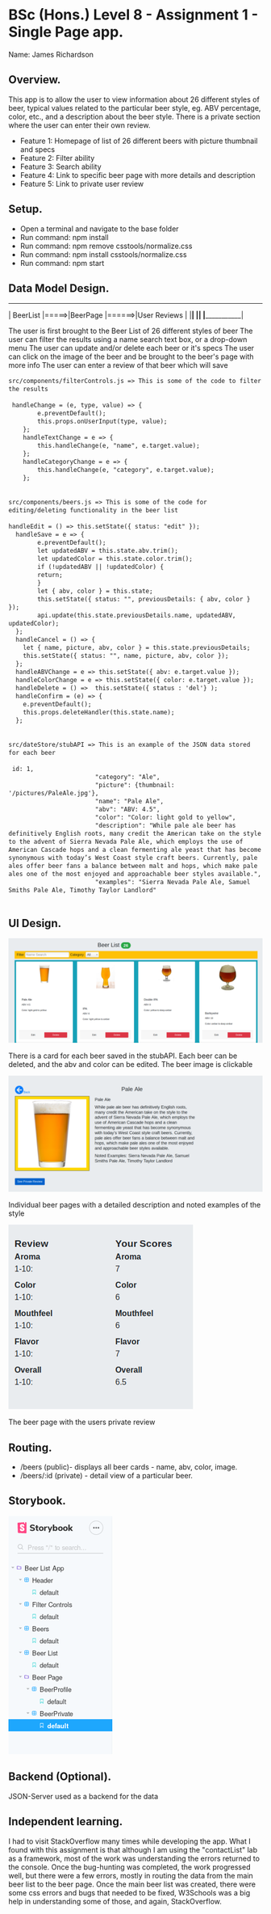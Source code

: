 # BSc (Hons.) Level 8 - Assignment 1 - Single Page app.

Name: James Richardson

## Overview.

This app is to allow the user to view information about 26 different styles of beer, typical values related to the particular beer style, eg. ABV percentage, color, etc., and a description about the 
beer style. There is a private section where the user can enter their own review. 

- Feature 1: Homepage of list of 26 different beers with picture thumbnail and specs
- Feature 2: Filter ability
- Feature 3: Search ability
- Feature 4: Link to specific beer page with more details and description
- Feature 5: Link to private user review

## Setup.

- Open a terminal and navigate to the base folder
- Run command: npm install
- Run command: npm remove csstools/normalize.css
- Run command: npm install csstools/normalize.css
- Run command: npm start

## Data Model Design.
___________       _____________        ______________ 
| BeerList |=====>|BeerPage    |======>|User Reviews |
|__________|      |____________|       |_____________|

The user is first brought to the Beer List of 26 different styles of beer
The user can filter the results using a name search text box, or a drop-down menu
The user can update and/or delete each beer or it's specs
The user can click on the image of the beer and be brought to the beer's page with more info
The user can enter a review of that beer which will save

~~~
src/components/filterControls.js => This is some of the code to filter the results

 handleChange = (e, type, value) => {
        e.preventDefault();
        this.props.onUserInput(type, value);
    };
    handleTextChange = e => {
        this.handleChange(e, "name", e.target.value);
    };
    handleCategoryChange = e => {
        this.handleChange(e, "category", e.target.value);
    };


src/components/beers.js => This is some of the code for editing/deleting functionality in the beer list

handleEdit = () => this.setState({ status: "edit" });
  handleSave = e => {
        e.preventDefault();
        let updatedABV = this.state.abv.trim();
        let updatedColor = this.state.color.trim();
        if (!updatedABV || !updatedColor) {
        return;
        }
        let { abv, color } = this.state;
        this.setState({ status: "", previousDetails: { abv, color } });
        api.update(this.state.previousDetails.name, updatedABV, updatedColor);
  };
  handleCancel = () => {
    let { name, picture, abv, color } = this.state.previousDetails;
    this.setState({ status: "", name, picture, abv, color });
  };
  handleABVChange = e => this.setState({ abv: e.target.value });
  handleColorChange = e => this.setState({ color: e.target.value });
  handleDelete = () =>  this.setState({ status : 'del'} );
  handleConfirm = (e) => {
    e.preventDefault();
    this.props.deleteHandler(this.state.name);
  };


src/dateStore/stubAPI => This is an example of the JSON data stored for each beer

 id: 1,
                        "category": "Ale",
                        "picture": {thumbnail: '/pictures/PaleAle.jpg'},
                        "name": "Pale Ale",
                        "abv": "ABV: 4.5",
                        "color": "Color: light gold to yellow",
                        "description": "While pale ale beer has definitively English roots, many credit the American take on the style to the advent of Sierra Nevada Pale Ale, which employs the use of American Cascade hops and a clean fermenting ale yeast that has become synonymous with today’s West Coast style craft beers. Currently, pale ales offer beer fans a balance between malt and hops, which make pale ales one of the most enjoyed and approachable beer styles available.",
                        "examples": "Sierra Nevada Pale Ale, Samuel Smiths Pale Ale, Timothy Taylor Landlord"


~~~
## UI Design.

![](Screenshots/main.png)

There is a card for each beer saved in the stubAPI. Each beer can be deleted, and the abv and color can be edited. The beer image is clickable

![](Screenshots/BeerPage.png)

Individual beer pages with a detailed description and noted examples of the style

![](Screenshots/Scores.png)

The beer page with the users private review

## Routing.

- /beers (public)- displays all beer cards - name, abv, color, image.
- /beers/:id (private) - detail view of a particular beer.

## Storybook.

![](Screenshots/stories.png)


## Backend (Optional).

JSON-Server used as a backend for the data

## Independent learning.

I had to visit StackOverflow many times while developing the app. What I found with this assignment is that although I am using the "contactList" lab as a framework, most of the work was understanding the errors returned to the console. Once the bug-hunting was completed, the work progressed well, but there were a few errors, mostly in routing the data from the main beer list to the beer page. Once the main beer list was created, there were some css errors and bugs that needed to be fixed, W3Schools was a big help in understanding some of those, and again, StackOverflow. 





